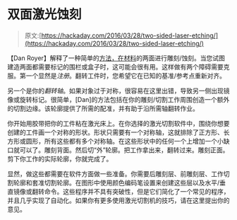 # 双面激光蚀刻

> 原文:[https://hackaday.com/2016/03/28/two-sided-laser-etching/](https://hackaday.com/2016/03/28/two-sided-laser-etching/)

【Dan Royer】解释了一种简单的[方法，在材料](http://www.mclasercutting.com/how-to-two-sided-laser-etch-or-laser-engrave/)的两面进行雕刻/蚀刻。当您试图建造两面都需要标记的围栏或盒子时，这可能会很有用。这样做有两个障碍需要克服。第一个显然是*注册*。翻转工件时，您希望它在已知的基准/参考点重新对齐。

另一个是你的*翻转轴*。如果对象过于对称，很容易在这里出错，导致另一侧出现镜像或旋转标记。很简单，[Dan]的方法包括在你的雕刻/切割工作周围创造一个额外的切割边缘。该轮廓提供了所需的配准，并有助于沿所需轴翻转作业。

你开始用胶带把你的工件粘在激光床上。在你选择的激光切割软件中，围绕你想要创建的工件画一个对称的形状。形状只需要有一个对称轴，这就排除了正方形、长方形或圆形，所有这些都有多个对称轴。在这些形状中的任何一个上增加一个小缺口就可以了。雕刻背面。然后切“外”轮廓。把工作拿出来，翻转过来。雕刻正面。剪下你工作的实际轮廓，你就完成了。

显然，做这些都需要在软件方面做一些准备。你需要后雕刻层、前雕刻层、工作切割轮廓和套准切割轮廓。在图形中使用颜色编码笔设置来创建这些层以及水平/垂直镜像或翻转命令。这些程序并不具有突破性，但是它们简化了一个常见的程序，并且几乎实现了自动化。如果你有更多使用激光切割机的技巧，请在这里提出你的意见。